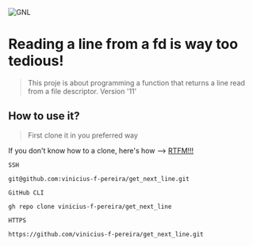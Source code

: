![GNL](../../../42-project-badges/blob/main/covers/cover-get_next_line-bonus.png)

# Reading a line from a fd is way too tedious!
> This proje is about programming a function that returns a line read from a file descriptor.
> Version '11'

## How to use it?
> First clone it in you preferred way

If you don't know how to a clone, here's how --> [RTFM!!!](https://docs.github.com/en/repositories/creating-and-managing-repositories/cloning-a-repository)

`SSH`
```
git@github.com:vinicius-f-pereira/get_next_line.git
```
`GitHub CLI`
```
gh repo clone vinicius-f-pereira/get_next_line
```
`HTTPS`
```
https://github.com/vinicius-f-pereira/get_next_line.git
```
